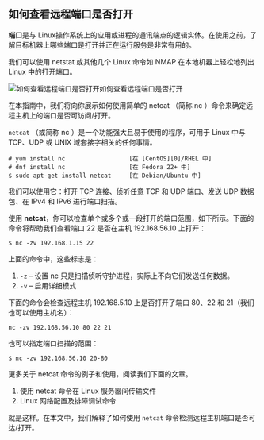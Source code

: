 ## 如何查看远程端口是否打开

**端口**是与 Linux操作系统上的应用或进程的通讯端点的逻辑实体。在使用之前，了解目标机器上哪些端口是打开并正在运行服务是非常有用的。

我们可以使用 netstat 或其他几个 Linux 命令如 NMAP 在本地机器上轻松地列出 Linux 中的打开端口。

![如何查看远程端口是否打开如何查看远程端口是否打开][1]

在本指南中，我们将向你展示如何使用简单的 netcat （简称 nc ）命令来确定远程主机上的端口是否可访问/打开。

`netcat` （或简称 nc ）是一个功能强大且易于使用的程序，可用于 Linux 中与 TCP、UDP 或 UNIX 域套接字相关的任何事情。

    # yum install nc                  [在 [CentOS][0]/RHEL 中]
    # dnf install nc                  [在 Fedora 22+ 中]
    $ sudo apt-get install netcat     [在 Debian/Ubuntu 中]
    

我们可以使用它：打开 TCP 连接、侦听任意 TCP 和 UDP 端口、发送 UDP 数据包、在 IPv4 和 IPv6 进行端口扫描。

使用 **netcat**，你可以检查单个或多个或一段打开的端口范围，如下所示。下面的命令将帮助我们查看端口 22 是否在主机 192.168.56.10 上打开：

    $ nc -zv 192.168.1.15 22
    

上面的命令中，这些标志是：

1. `-z` – 设置 nc 只是扫描侦听守护进程，实际上不向它们发送任何数据。
1. `-v` – 启用详细模式

下面的命令会检查远程主机 192.168.5.10 上是否打开了端口 80、22 和 21（我们也可以使用主机名）：

    nc -zv 192.168.56.10 80 22 21
    

也可以指定端口扫描的范围：

    $ nc -zv 192.168.56.10 20-80
    

更多关于 netcat 命令的例子和使用，阅读我们下面的文章。

1. 使用 netcat 命令在 Linux 服务器间传输文件
1. Linux 网络配置及排障调试命令

就是这样。在本文中，我们解释了如何使用 `netcat` 命令检测远程主机端口是否可达/打开。


[1]: http://www.linuxprobe.com/wp-content/uploads/2017/02/115052qfsnhhyp8i6i8u6w.png